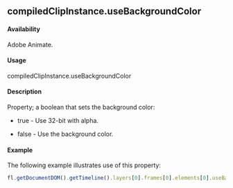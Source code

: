 ## compiledClipInstance.useBackgroundColor

#### Availability

Adobe Animate.

#### Usage

compiledClipInstance.useBackgroundColor

#### Description

Property; a boolean that sets the background color:

-   true - Use 32-bit with alpha.

-   false - Use the background color.

#### Example

The following example illustrates use of this property:
```javascript
fl.getDocumentDOM().getTimeline().layers[0].frames[0].elements[0].useBackgroundColor = true;

```